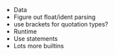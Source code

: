- Data
- Figure out float/ident parsing
- use brackets for quotation types?
- Runtime
- Use statements
- Lots more builtins